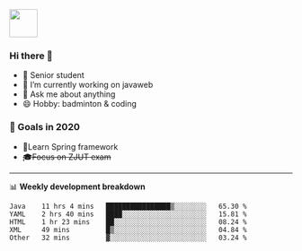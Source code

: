 <img src="https://github.com/egoist/egoist/raw/master/balloon.gif" width="50">

### Hi there 🐏

- 🌱 Senior student
- 🔭 I’m currently working on javaweb
- 💬 Ask me about anything
- 😄 Hobby: badminton & coding

### 🚀 Goals in 2020
+ 🍃Learn Spring framework
+ ~~🎓Focus on ZJUT exam~~
-------

📊 **Weekly development breakdown**
<!--START_SECTION:waka-->
```text
Java    11 hrs 4 mins   ████████████████▒░░░░░░░░   65.30 % 
YAML    2 hrs 40 mins   ████░░░░░░░░░░░░░░░░░░░░░   15.81 % 
HTML    1 hr 23 mins    ██░░░░░░░░░░░░░░░░░░░░░░░   08.24 % 
XML     49 mins         █▒░░░░░░░░░░░░░░░░░░░░░░░   04.84 % 
Other   32 mins         ▓░░░░░░░░░░░░░░░░░░░░░░░░   03.24 % 
```
<!--END_SECTION:waka-->
